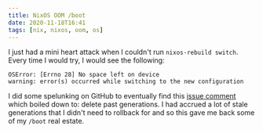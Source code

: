 ```yaml
---
title: NixOS OOM /boot
date: 2020-11-18T16:41
tags: [nix, nixos, oom, os]
---
```


I just had a mini heart attack when I couldn't run `nixos-rebuild switch`. Every
time I would try, I would see the following:

```
OSError: [Errno 28] No space left on device
warning: error(s) occurred while switching to the new configuration
```

I did some spelunking on GitHub to eventually find this [issue comment](issue)
which boiled down to: delete past generations. I had accrued a lot of stale
generations that I didn't need to rollback for and so this gave me back some of
my `/boot` real estate.

[issue]: https://github.com/NixOS/nixpkgs/issues/23926#issuecomment-347745220
